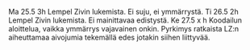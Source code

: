 Ma 25.5 3h Lempel Zivin lukemista. Ei suju, ei ymmärrystä.
Ti 26.5 2h Lempel Zivin lukemista. Ei mainittavaa edistystä.
Ke 27.5 x h Koodailun aloittelua, vaikka ymmärrys vajavainen onkin. Pyrkimys ratkaista LZ:n aiheuttamaa aivojumia tekemällä edes jotakin
siihen liittyvää.
